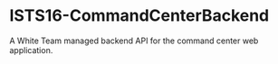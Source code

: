 # ISTS16-CommandCenterBackend
A White Team managed backend API for the command center web application.
